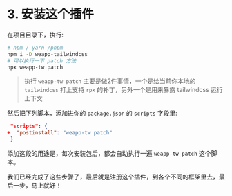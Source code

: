 # 3. 安装这个插件

在项目目录下，执行:

```bash
# npm / yarn /pnpm
npm i -D weapp-tailwindcss
# 可以执行一下 patch 方法
npx weapp-tw patch
```

> 执行 `weapp-tw patch` 主要是做2件事情，一个是给当前你本地的 `tailwindcss` 打上支持 `rpx` 的补丁，另外一个是用来暴露 tailwindcss 运行上下文

然后把下列脚本，添加进你的 `package.json` 的 `scripts` 字段里:

```json
 "scripts": {
+  "postinstall": "weapp-tw patch"
 }
```

添加这段的用途是，每次安装包后，都会自动执行一遍 `weapp-tw patch` 这个脚本。

我们已经完成了这些步骤了，最后就是注册这个插件，到各个不同的框架里去，最后一步，马上就好！
